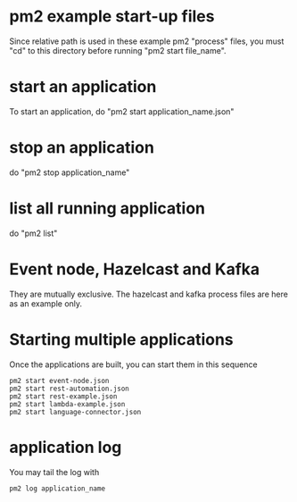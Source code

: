 # pm2 example start-up files

Since relative path is used in these example pm2 "process" files, you must "cd" to this directory before running "pm2 start file_name".

# start an application

To start an application, do "pm2 start application_name.json"

# stop an application

do "pm2 stop application_name"

# list all running application

do "pm2 list"

# Event node, Hazelcast and Kafka

They are mutually exclusive. The hazelcast and kafka process files are here as an example only.

# Starting multiple applications

Once the applications are built, you can start them in this sequence

```
pm2 start event-node.json
pm2 start rest-automation.json
pm2 start rest-example.json
pm2 start lambda-example.json
pm2 start language-connector.json
```

# application log

You may tail the log with 

```
pm2 log application_name
```

